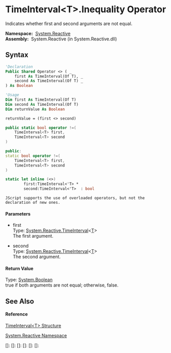 # TimeInterval\<T\>.Inequality Operator

Indicates whether first and second arguments are not equal.

**Namespace:**  [System.Reactive](System.Reactive\System.Reactive.md)  
**Assembly:**  System.Reactive (in System.Reactive.dll)

## Syntax

```vb
'Declaration
Public Shared Operator <> ( _
    first As TimeInterval(Of T), _
    second As TimeInterval(Of T) _
) As Boolean
```

```vb
'Usage
Dim first As TimeInterval(Of T)
Dim second As TimeInterval(Of T)
Dim returnValue As Boolean

returnValue = (first <> second)
```

```csharp
public static bool operator !=(
    TimeInterval<T> first,
    TimeInterval<T> second
)
```

```c++
public:
static bool operator !=(
    TimeInterval<T> first, 
    TimeInterval<T> second
)
```

```fsharp
static let inline (<>)
        first:TimeInterval<'T> * 
        second:TimeInterval<'T>  : bool
```

```jscript
JScript supports the use of overloaded operators, but not the declaration of new ones.
```

#### Parameters

- first  
  Type: [System.Reactive.TimeInterval](TimeInterval\TimeInterval(T).md)\<[T](TimeInterval\TimeInterval(T).md)\>  
  The first argument.

- second  
  Type: [System.Reactive.TimeInterval](TimeInterval\TimeInterval(T).md)\<[T](TimeInterval\TimeInterval(T).md)\>  
  The second argument.

#### Return Value

Type: [System.Boolean](https://msdn.microsoft.com/en-us/library/a28wyd50)  
true if both arguments are not equal; otherwise, false.

## See Also

#### Reference

[TimeInterval\<T\> Structure](TimeInterval\TimeInterval(T).md)

[System.Reactive Namespace](System.Reactive\System.Reactive.md)

[]: 
[]: 
[]: 
[]: 
[]: 
[]: 